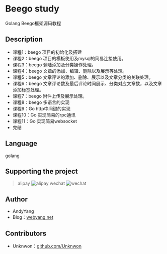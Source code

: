 # Beego study
Golang Beego框架源码教程

## Description
* 课程1：beego 项目的初始化及搭建
* 课程2：beego 项目的模板使用及mysql的简易连接使用。
* 课程3：beego 登陆添加及分类操作处理。
* 课程4：beego 文章的添加、编辑、删除以及展示等处理。
* 课程5：beego 文章评论的添加、删除、展示以及文章分类的关联处理。
* 课程6：beego 文章评论数及最后评论时间展示、分类对应文章数，以及文章添加标签处理。
* 课程7：beego 附件上传及展示处理。
* 课程8：beego 多语言的实现
* 课程9：Go http中间键的实现
* 课程10：Go 实现简易的rpc通讯
* 课程11：Go 实现简易websocket
* 完结

## Language
golang

## Supporting the project
> alipay
![alipay](http://www.webyang.net/Public/index/img/zfbqrcode_new.png)
> wechat
![wechat](http://www.webyang.net/Public/images/wxzf.jpg)

## Author
* AndyYang
* Blog：[webyang.net](http://www.webyang.net)

## Contributors
* Unknwon：[github.com/Unknwon](https://github.com/Unknwon/)

